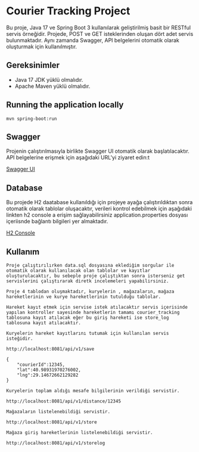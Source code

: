 # Courier Tracking Project

Bu proje, Java 17 ve Spring Boot 3 kullanılarak geliştirilmiş basit bir RESTful servis örneğidir. Projede, POST ve GET isteklerinden oluşan dört adet servis bulunmaktadır. Aynı zamanda Swagger, API belgelerini otomatik olarak oluşturmak için kullanılmıştır.

## Gereksinimler

- Java 17 JDK yüklü olmalıdır.
- Apache Maven yüklü olmalıdır.

## Running the application locally
```shell
mvn spring-boot:run
```
## Swagger
Projenin çalıştırılmasıyla birlikte Swagger UI otomatik olarak başlatılacaktır. API belgelerine erişmek için aşağıdaki URL'yi ziyaret edin:t

[Swagger UI](http://localhost:8081/swagger-ui/index.html#/)

## Database
Bu projede H2 daatabase kullanıldığı için projeye ayağa çalıştırıldıktan sonra otomatik olarak tablolar oluşacaktır, verileri kontrol edebilmek için aşağıdaki linkten h2 console a erişim sağlayabilirsiniz application.properties dosyası içeriisnde bağlantı bilgileri yer almaktadır.

[H2 Console](http://localhost:8081/h2-console)

## Kullanım
```
Proje çalıştırılırken data.sql dosyasına eklediğim sorgular ile otomatik olarak kullanılacak olan tablolar ve kayıtlar oluşturulacaktır, bu sebeple proje çalıştıktan sonra isterseniz get servislerini çalıştırarak diretk incelemeleri yapabilirsiniz.

Proje 4 tablodan oluşmaktadır, kuryelerin , mağazaların, mağaza hareketlerinin ve kurye hareketlerinin tutulduğu tablolar.

Hareket kayıt etmek için servise istek atılacaktır servis içerisinde yapılan kontroller sayesinde hareketlerin tamamı courier_tracking tablosuna kayıt atılacak eğer bu giriş hareketi ise store_log tablosuna kayıt atılacaktır.
```

```
Kuryelerin hareket kayıtlarını tutumak için kullanılan servis isteğidir.

http://localhost:8081/api/v1/save

{
    "courierId":12345,
    "lat":40.98931970276002,
    "lng":29.14672662129282
} 

Kuryelerin toplam aldığı mesafe bilgilerinin verildiği servistir.

http://localhost:8081/api/v1/distance/12345

Mağazaların listelenebildiği servistir.

http://localhost:8081/api/v1/store

Mağaza giriş hareketlerinin listelenebildiği servistir.

http://localhost:8081/api/v1/storelog


```
